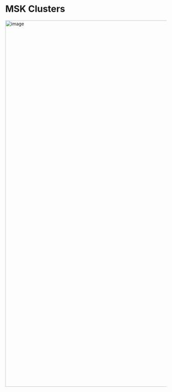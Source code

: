 # MSK Clusters
<img width="2539" height="1144" alt="image" src="https://github.com/user-attachments/assets/f57d1253-c75a-484f-b739-cff85cc7886d" />

